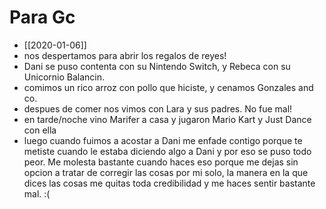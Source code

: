 # Para Gc

- [[2020-01-06]]
- nos despertamos para abrir los regalos de reyes!
- Dani se puso contenta con su Nintendo Switch, y Rebeca con su Unicornio Balancin.
- comimos un rico arroz con pollo que hiciste, y cenamos Gonzales and co.
- despues de comer nos vimos con Lara y sus padres. No fue mal!
- en tarde/noche vino Marifer a casa y jugaron Mario Kart y Just Dance con ella
- luego cuando fuimos a acostar a Dani me enfade contigo porque te metiste cuando le estaba diciendo algo a Dani y por eso se puso todo peor. Me molesta bastante cuando haces eso porque me dejas sin opcion a tratar de corregir las cosas por mi solo, la manera en la que dices las cosas me quitas toda credibilidad y me haces sentir bastante mal. :(
